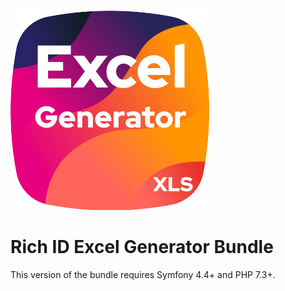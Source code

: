 ![Logo](.github/excel-generator-bundle.svg)

Rich ID Excel Generator Bundle
=======================================

This version of the bundle requires Symfony 4.4+ and PHP 7.3+.
